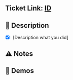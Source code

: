 ## Ticket Link: [ID](https://www.meistertask.com/app/task/ID)

## 📝 Description

- [x] [Description what you did]

## ⚠️ Notes

<!-- insert notes if necessary -->

## 🎉 Demos

<!-- insert some images/GIF -->
